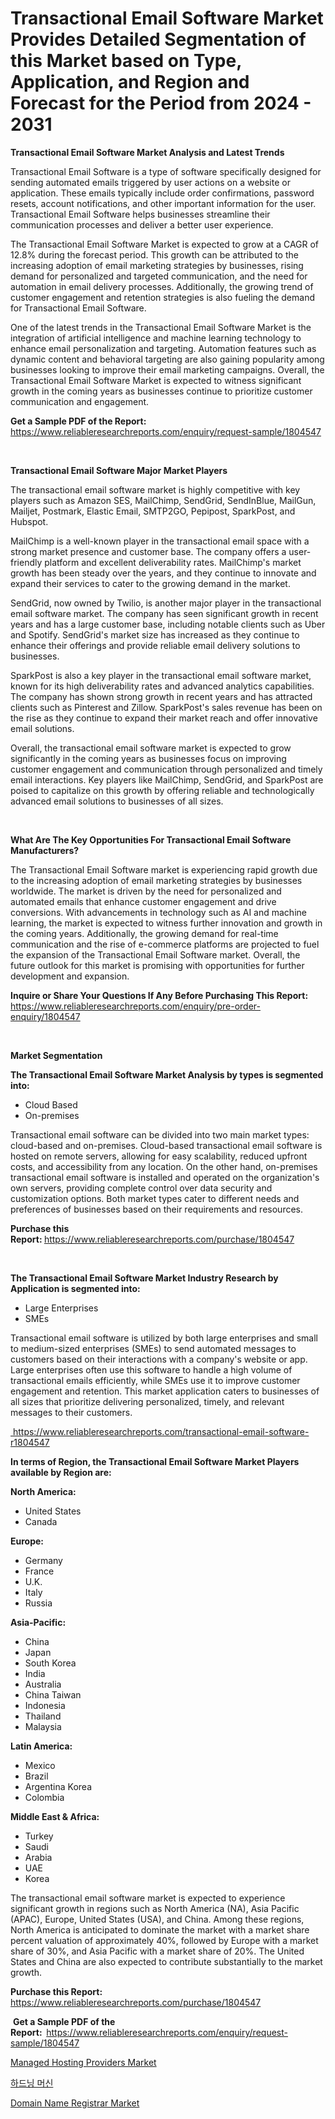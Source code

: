 <p><h1>Transactional Email Software Market Provides Detailed Segmentation of this Market based on Type, Application, and Region and Forecast for the Period from 2024 - 2031</h1></p><p><strong>Transactional Email Software Market Analysis and Latest Trends</strong></p>
<p><p>Transactional Email Software is a type of software specifically designed for sending automated emails triggered by user actions on a website or application. These emails typically include order confirmations, password resets, account notifications, and other important information for the user. Transactional Email Software helps businesses streamline their communication processes and deliver a better user experience.</p><p>The Transactional Email Software Market is expected to grow at a CAGR of 12.8% during the forecast period. This growth can be attributed to the increasing adoption of email marketing strategies by businesses, rising demand for personalized and targeted communication, and the need for automation in email delivery processes. Additionally, the growing trend of customer engagement and retention strategies is also fueling the demand for Transactional Email Software.</p><p>One of the latest trends in the Transactional Email Software Market is the integration of artificial intelligence and machine learning technology to enhance email personalization and targeting. Automation features such as dynamic content and behavioral targeting are also gaining popularity among businesses looking to improve their email marketing campaigns. Overall, the Transactional Email Software Market is expected to witness significant growth in the coming years as businesses continue to prioritize customer communication and engagement.</p></p>
<p><strong>Get a Sample PDF of the Report:&nbsp;</strong> <a href="https://www.reliableresearchreports.com/enquiry/request-sample/1804547">https://www.reliableresearchreports.com/enquiry/request-sample/1804547</a></p>
<p>&nbsp;</p>
<p><strong>Transactional Email Software Major Market Players</strong></p>
<p><p>The transactional email software market is highly competitive with key players such as Amazon SES, MailChimp, SendGrid, SendInBlue, MailGun, Mailjet, Postmark, Elastic Email, SMTP2GO, Pepipost, SparkPost, and Hubspot.</p><p>MailChimp is a well-known player in the transactional email space with a strong market presence and customer base. The company offers a user-friendly platform and excellent deliverability rates. MailChimp's market growth has been steady over the years, and they continue to innovate and expand their services to cater to the growing demand in the market.</p><p>SendGrid, now owned by Twilio, is another major player in the transactional email software market. The company has seen significant growth in recent years and has a large customer base, including notable clients such as Uber and Spotify. SendGrid's market size has increased as they continue to enhance their offerings and provide reliable email delivery solutions to businesses.</p><p>SparkPost is also a key player in the transactional email software market, known for its high deliverability rates and advanced analytics capabilities. The company has shown strong growth in recent years and has attracted clients such as Pinterest and Zillow. SparkPost's sales revenue has been on the rise as they continue to expand their market reach and offer innovative email solutions.</p><p>Overall, the transactional email software market is expected to grow significantly in the coming years as businesses focus on improving customer engagement and communication through personalized and timely email interactions. Key players like MailChimp, SendGrid, and SparkPost are poised to capitalize on this growth by offering reliable and technologically advanced email solutions to businesses of all sizes.</p></p>
<p>&nbsp;</p>
<p><strong>What Are The Key Opportunities For Transactional Email Software Manufacturers?</strong></p>
<p><p>The Transactional Email Software market is experiencing rapid growth due to the increasing adoption of email marketing strategies by businesses worldwide. The market is driven by the need for personalized and automated emails that enhance customer engagement and drive conversions. With advancements in technology such as AI and machine learning, the market is expected to witness further innovation and growth in the coming years. Additionally, the growing demand for real-time communication and the rise of e-commerce platforms are projected to fuel the expansion of the Transactional Email Software market. Overall, the future outlook for this market is promising with opportunities for further development and expansion.</p></p>
<p><strong>Inquire or Share Your Questions If Any Before Purchasing This Report:</strong> <a href="https://www.reliableresearchreports.com/enquiry/pre-order-enquiry/1804547">https://www.reliableresearchreports.com/enquiry/pre-order-enquiry/1804547</a></p>
<p>&nbsp;</p>
<p><strong>Market Segmentation</strong></p>
<p><strong>The Transactional Email Software Market Analysis by types is segmented into:</strong></p>
<p><ul><li>Cloud Based</li><li>On-premises</li></ul></p>
<p><p>Transactional email software can be divided into two main market types: cloud-based and on-premises. Cloud-based transactional email software is hosted on remote servers, allowing for easy scalability, reduced upfront costs, and accessibility from any location. On the other hand, on-premises transactional email software is installed and operated on the organization's own servers, providing complete control over data security and customization options. Both market types cater to different needs and preferences of businesses based on their requirements and resources.</p></p>
<p><strong>Purchase this Report:&nbsp;</strong><a href="https://www.reliableresearchreports.com/purchase/1804547">https://www.reliableresearchreports.com/purchase/1804547</a></p>
<p>&nbsp;</p>
<p><strong>The Transactional Email Software Market Industry Research by Application is segmented into:</strong></p>
<p><ul><li>Large Enterprises</li><li>SMEs</li></ul></p>
<p><p>Transactional email software is utilized by both large enterprises and small to medium-sized enterprises (SMEs) to send automated messages to customers based on their interactions with a company's website or app. Large enterprises often use this software to handle a high volume of transactional emails efficiently, while SMEs use it to improve customer engagement and retention. This market application caters to businesses of all sizes that prioritize delivering personalized, timely, and relevant messages to their customers.</p></p>
<p><a href="https://www.reliableresearchreports.com/transactional-email-software-r1804547">&nbsp;https://www.reliableresearchreports.com/transactional-email-software-r1804547</a></p>
<p><strong>In terms of Region, the Transactional Email Software Market Players available by Region are:</strong></p>
<p>
    <p> <strong> North America: </strong>
        <ul>
            <li>United States</li>
            <li>Canada</li>
        </ul>
        </p> 
    <p> <strong> Europe: </strong>
        <ul>
            <li>Germany</li>
            <li>France</li>
            <li>U.K.</li>
            <li>Italy</li>
            <li>Russia</li>
        </ul>
        </p> 
    <p> <strong> Asia-Pacific: </strong>
        <ul>
            <li>China</li>
            <li>Japan</li>
            <li>South Korea</li>
            <li>India</li>
            <li>Australia</li>
            <li>China Taiwan</li>
            <li>Indonesia</li>
            <li>Thailand</li>
            <li>Malaysia</li>
        </ul>
        </p> 
    <p> <strong> Latin America: </strong>
        <ul>
            <li>Mexico</li>
            <li>Brazil</li>
            <li>Argentina Korea</li>
            <li>Colombia</li>
        </ul>
        </p> 
    <p> <strong> Middle East & Africa: </strong>
        <ul>
            <li>Turkey</li>
            <li>Saudi</li>
            <li>Arabia</li>
            <li>UAE</li>
            <li>Korea</li>
        </ul>
    </p>
    </p>
<p><p>The transactional email software market is expected to experience significant growth in regions such as North America (NA), Asia Pacific (APAC), Europe, United States (USA), and China. Among these regions, North America is anticipated to dominate the market with a market share percent valuation of approximately 40%, followed by Europe with a market share of 30%, and Asia Pacific with a market share of 20%. The United States and China are also expected to contribute substantially to the market growth.</p></p>
<p><strong>Purchase this Report: </strong><a href="https://www.reliableresearchreports.com/purchase/1804547">https://www.reliableresearchreports.com/purchase/1804547</a></p>
<p>&nbsp;<strong>Get a Sample PDF of the Report:&nbsp;&nbsp;</strong><a href="https://www.reliableresearchreports.com/enquiry/request-sample/1804547">https://www.reliableresearchreports.com/enquiry/request-sample/1804547</a></p>
<p><strong></strong></p>
<p><p><a href="https://github.com/peachesmcdowel1/Market-Research-Report-List-2/blob/main/managed-hosting-providers-market.md">Managed Hosting Providers Market</a></p><p><a href="https://github.com/lzrvbyqzftro57/Market-Research-Report-List-2/blob/main/402486761064.md">하드닝 머신</a></p><p><a href="https://github.com/redneck06/Market-Research-Report-List-3/blob/main/domain-name-registrar-market.md">Domain Name Registrar Market</a></p></p>